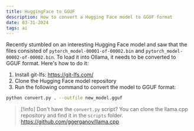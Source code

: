 ```yaml
---
title: HuggingFace to GGUF
description: How to convert a Hugging Face model to GGUF format
date: 03-31-2024
tags: ai
---
```


Recently stumbled on an interesting Hugging Face model and saw that the files consisted of `pytorch_model-00001-of-00002.bin` and `pytorch_model-00002-of-00002.bin`. To load it into Ollama, it needs to be converted to GGUF format. Here's how to do it:

1. Install git-lfs: https://git-lfs.com/
2. Clone the Hugging Face model repository
3. Run the following command to convert the model to GGUF format:

```bash
python convert.py . --outfile new_model.gguf
```

> [!info]
> Don't have the `convert.py` script? You can clone the llama.cpp repository and find it in the `scripts` folder.
> https://github.com/ggerganov/llama.cpp